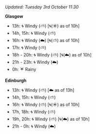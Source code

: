 *Updated: Tuesday 3rd October 11:30*

**Glasgow**

* 13h: :cyclone: Windy (:partly_sunny:) [:cyclone:(:sunny:) as of 10h]
* 14h, 15h: :cyclone: Windy (:partly_sunny:)
* 16h: :cyclone: Windy (:cloud:) [:cyclone:(:partly_sunny:) as of 10h]
* 17h: :cyclone: Windy (:partly_sunny:)
* 18h - 20h: :cyclone: Windy (:partly_sunny:) [:cyclone:(:cloud:) as of 10h]
* 21h - 23h: :cyclone: Windy (:cloud:)
* 0h: :umbrella: Rainy

**Edinburgh**

* 13h: :cyclone: Windy (:partly_sunny:) [:cloud: as of 13h]
* 14h, 15h: :cyclone: Windy (:partly_sunny:)
* 16h: :cyclone: Windy (:partly_sunny:) [:cyclone:(:sunny:) as of 10h]
* 17h, 18h: :cyclone: Windy (:partly_sunny:)
* 19h, 20h: :cyclone: Windy (:partly_sunny:) [:cyclone:(:cloud:) as of 10h]
* 21h - 0h: :cyclone: Windy (:cloud:)
